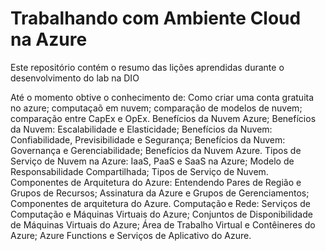 # Trabalhando com Ambiente Cloud na Azure
Este repositório contém o resumo das lições aprendidas durante o desenvolvimento do lab na DIO

Até o momento obtive o conhecimento de: 
Como criar uma conta gratuita no azure; computaçaõ em nuvem; comparação de modelos de nuvem; comparação entre CapEx e OpEx.
Benefícios da Nuvem Azure; Benefícios da Nuvem: Escalabilidade e Elasticidade; Benefícios da Nuvem: Confiabilidade, Previsibilidade e Segurança; Benefícios da Nuvem: Governança e Gerenciabilidade; Benefícios da Nuvem Azure.
Tipos de Serviço de Nuvem na Azure: IaaS, PaaS e SaaS na Azure; Modelo de Responsabilidade Compartilhada; Tipos de Serviço de Nuvem.
Componentes de Arquitetura do Azure: Entendendo Pares de Região e Grupos de Recursos; Assinatura da Azure e Grupos de Gerenciamentos; Componentes de arquitetura do Azure.
Computação e Rede: Serviços de Computação e Máquinas Virtuais do Azure; Conjuntos de Disponibilidade de Máquinas Virtuais do Azure; Área de Trabalho Virtual e Contêineres do Azure; Azure Functions e Serviços de Aplicativo do Azure.
